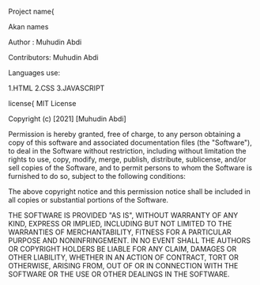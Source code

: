 Project name{

   Akan names
   
   Author :
     Muhudin Abdi
     
   Contributors:
     Muhudin Abdi
     
     
  Languages use:
  
  1.HTML
  2.CSS
  3.JAVASCRIPT    
     
     
     
     
     
  license{
     MIT License

Copyright (c) [2021] [Muhudin Abdi]


Permission is hereby granted, free of charge, to any person obtaining a copy
of this software and associated documentation files (the "Software"), to deal
in the Software without restriction, including without limitation the rights
to use, copy, modify, merge, publish, distribute, sublicense, and/or sell
copies of the Software, and to permit persons to whom the Software is
furnished to do so, subject to the following conditions:

The above copyright notice and this permission notice shall be included in all
copies or substantial portions of the Software.

THE SOFTWARE IS PROVIDED "AS IS", WITHOUT WARRANTY OF ANY KIND, EXPRESS OR
IMPLIED, INCLUDING BUT NOT LIMITED TO THE WARRANTIES OF MERCHANTABILITY,
FITNESS FOR A PARTICULAR PURPOSE AND NONINFRINGEMENT. IN NO EVENT SHALL THE
AUTHORS OR COPYRIGHT HOLDERS BE LIABLE FOR ANY CLAIM, DAMAGES OR OTHER
LIABILITY, WHETHER IN AN ACTION OF CONTRACT, TORT OR OTHERWISE, ARISING FROM,
OUT OF OR IN CONNECTION WITH THE SOFTWARE OR THE USE OR OTHER DEALINGS IN THE
SOFTWARE.
     
